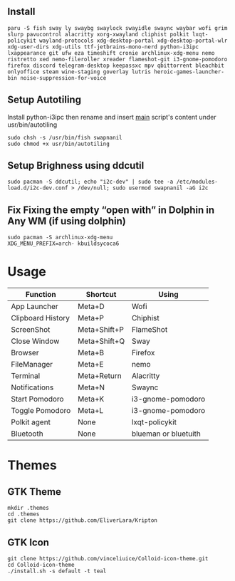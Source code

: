 ## Install 
```
paru -S fish sway ly swaybg swaylock swayidle swaync waybar wofi grim slurp pavucontrol alacritty xorg-xwayland cliphist polkit lxqt-policykit wayland-protocols xdg-desktop-portal xdg-desktop-portal-wlr xdg-user-dirs xdg-utils ttf-jetbrains-mono-nerd python-i3ipc lxappearance git ufw eza timeshift cronie archlinux-xdg-menu nemo ristretto xed nemo-fileroller xreader flameshot-git i3-gnome-pomodoro firefox discord telegram-desktop keepassxc mpv qbittorrent bleachbit onlyoffice steam wine-staging goverlay lutris heroic-games-launcher-bin noise-suppression-for-voice
```
## Setup Autotiling 
Install python-i3ipc then rename and insert [main](https://github.com/nwg-piotr/autotiling/blob/master/autotiling/main.py) script's content under usr/bin/autotiling 

```
sudo chsh -s /usr/bin/fish swapnanil
sudo chmod +x usr/bin/autotiling
```

## Setup Brighness using ddcutil
```
sudo pacman -S ddcutil; echo "i2c-dev" | sudo tee -a /etc/modules-load.d/i2c-dev.conf > /dev/null; sudo usermod swapnanil -aG i2c
```
## Fix Fixing the empty “open with” in Dolphin in Any WM (if using dolphin)
```
sudo pacman -S archlinux-xdg-menu
XDG_MENU_PREFIX=arch- kbuildsycoca6
```
# Usage

| Function          | Shortcut     | Using             |
| ----------------- | ------------ | ----------------- |
| App Launcher      | Meta+D       | Wofi              |
| Clipboard History | Meta+P       | Chiphist          |
| ScreenShot        | Meta+Shift+P | FlameShot         |
| Close Window      | Meta+Shift+Q | Sway              |
| Browser           | Meta+B       | Firefox           |
| FileManager       | Meta+E       | nemo              |
| Terminal          | Meta+Return  | Alacritty         |
| Notifications     | Meta+N       | Swaync            |
| Start Pomodoro    | Meta+K       | i3-gnome-pomodoro |
| Toggle Pomodoro   | Meta+L       | i3-gnome-pomodoro |
| Polkit agent      | None         | lxqt-policykit    |
| Bluetooth         | None         | blueman or bluetuith|


# Themes
## GTK Theme

```
mkdir .themes
cd .themes
git clone https://github.com/EliverLara/Kripton
```

## GTK Icon

```
git clone https://github.com/vinceliuice/Colloid-icon-theme.git
cd Colloid-icon-theme
./install.sh -s default -t teal
```
